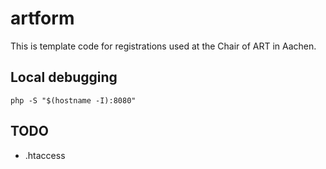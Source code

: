 # artform
This is template code for registrations used at the Chair of ART in Aachen.

## Local debugging
```
php -S "$(hostname -I):8080"
```
## TODO
- .htaccess
